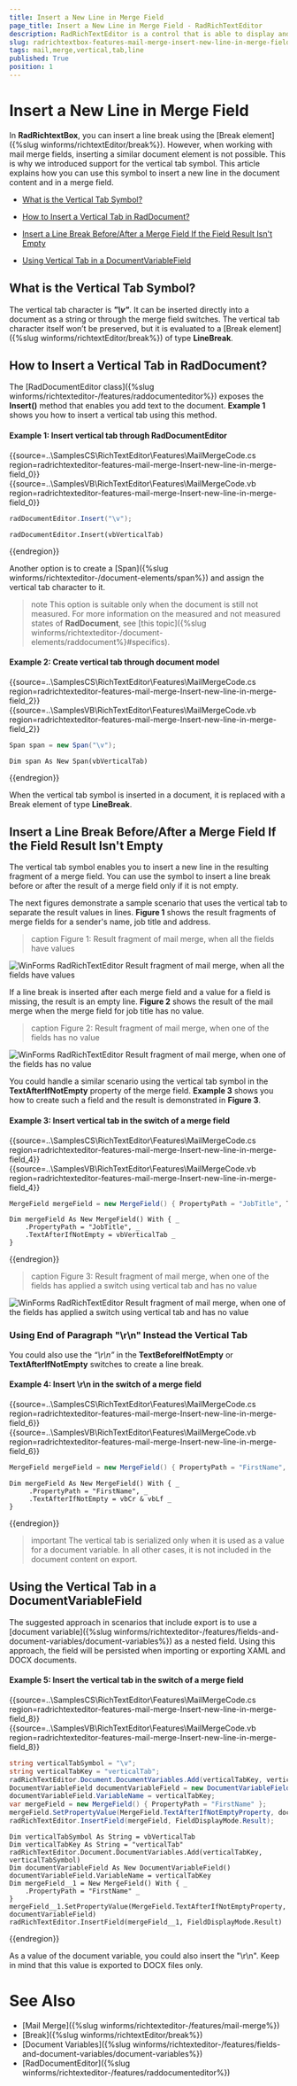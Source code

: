 ```yaml
---
title: Insert a New Line in Merge Field
page_title: Insert a New Line in Merge Field - RadRichTextEditor
description: RadRichTextEditor is a control that is able to display and edit rich-text content including formatted text arranged in pages, paragraphs, spans (runs), tables, etc.
slug: radrichtextbox-features-mail-merge-insert-new-line-in-merge-field
tags: mail,merge,vertical,tab,line
published: True
position: 1
---
```


# Insert a New Line in Merge Field

In **RadRichtextBox**, you can insert a line break using the [Break element]({%slug winforms/richtextEditor/break%}). However, when working with mail merge fields, inserting a similar document element is not possible. This is why we introduced support for the vertical tab symbol. This article explains how you can use this symbol to insert a new line in the document content and in a merge field. 

* [What is the Vertical Tab Symbol?](#what-is-the-vertical-tab-symbol)

* [How to Insert a Vertical Tab in RadDocument?](#how-to-insert-a-vertical-tab-in-raddocument)

* [Insert a Line Break Before/After a Merge Field If the Field Result Isn't Empty](#insert-a-line-break-beforeafter-a-merge-field-if-the-field-result-isnt-empty)

* [Using Vertical Tab in a DocumentVariableField](#using-vertical-tab-in-a-documentvariablefield)

## What is the Vertical Tab Symbol?

The vertical tab character is __*"\v"*__. It can be inserted directly into a document as a string or through the merge field switches. The vertical tab character itself won’t be preserved, but it is evaluated to a [Break element]({%slug winforms/richtextEditor/break%}) of type **LineBreak**.

## How to Insert a Vertical Tab in RadDocument?

The [RadDocumentEditor class]({%slug winforms/richtexteditor-/features/raddocumenteditor%}) exposes the **Insert()** method that enables you add text to the document. **Example 1** shows you how to insert a vertical tab using this method.

#### Example 1: Insert vertical tab through RadDocumentEditor 

{{source=..\SamplesCS\RichTextEditor\Features\MailMergeCode.cs region=radrichtexteditor-features-mail-merge-Insert-new-line-in-merge-field_0}} 
{{source=..\SamplesVB\RichTextEditor\Features\MailMergeCode.vb region=radrichtexteditor-features-mail-merge-Insert-new-line-in-merge-field_0}} 

````C#
radDocumentEditor.Insert("\v");

````
````VB.NET
radDocumentEditor.Insert(vbVerticalTab)

````

{{endregion}} 

Another option is to create a [Span]({%slug winforms/richtexteditor-/document-elements/span%}) and assign the vertical tab character to it. 

>note This option is suitable only when the document is still not measured. For more information on the measured and not measured states of **RadDocument**, see [this topic]({%slug winforms/richtexteditor-/document-elements/raddocument%}#specifics).

#### Example 2: Create vertical tab through document model 

{{source=..\SamplesCS\RichTextEditor\Features\MailMergeCode.cs region=radrichtexteditor-features-mail-merge-Insert-new-line-in-merge-field_2}} 
{{source=..\SamplesVB\RichTextEditor\Features\MailMergeCode.vb region=radrichtexteditor-features-mail-merge-Insert-new-line-in-merge-field_2}} 

````C#
Span span = new Span("\v");

````
````VB.NET
Dim span As New Span(vbVerticalTab)

````

{{endregion}} 

 
When the vertical tab symbol is inserted in a document, it is replaced with a Break element of type **LineBreak**.

## Insert a Line Break Before/After a Merge Field If the Field Result Isn't Empty

The vertical tab symbol enables you to insert a new line in the resulting fragment of a merge field. You can use the symbol to insert a line break before or after the result of a merge field only if it is not empty.

The next figures demonstrate a sample scenario that uses the vertical tab to separate the result values in lines. **Figure 1** shows the result fragments of merge fields for a sender's name, job title and address. 

>caption Figure 1: Result fragment of mail merge, when all the fields have values

![WinForms RadRichTextEditor Result fragment of mail merge, when all the fields have values](images/radrichtexteditor-MailMerge-InsertANewLineInMergeField_01.png)

If a line break is inserted after each merge field and a value for a field is missing, the result is an empty line. **Figure 2** shows the result of the mail merge when the merge field for job title has no value.

>caption Figure 2: Result fragment of mail merge, when one of the fields has no value 

![WinForms RadRichTextEditor Result fragment of mail merge, when one of the fields has no value](images/radrichtexteditor-MailMerge-InsertANewLineInMergeField_02.png)

You could handle a similar scenario using the vertical tab symbol in the **TextAfterIfNotEmpty** property of the merge field. **Example 3** shows you how to create such a field and the result is demonstrated in **Figure 3**.
 
#### Example 3: Insert vertical tab in the switch of a merge field 

{{source=..\SamplesCS\RichTextEditor\Features\MailMergeCode.cs region=radrichtexteditor-features-mail-merge-Insert-new-line-in-merge-field_4}} 
{{source=..\SamplesVB\RichTextEditor\Features\MailMergeCode.vb region=radrichtexteditor-features-mail-merge-Insert-new-line-in-merge-field_4}} 

````C#
MergeField mergeField = new MergeField() { PropertyPath = "JobTitle", TextAfterIfNotEmpty = "\v" };

````
````VB.NET
Dim mergeField As New MergeField() With { _
    .PropertyPath = "JobTitle", _
    .TextAfterIfNotEmpty = vbVerticalTab _
}

````

{{endregion}} 

 
>caption Figure 3: Result fragment of mail merge, when one of the fields has applied a switch using vertical tab and has no value

![WinForms RadRichTextEditor Result fragment of mail merge, when one of the fields has applied a switch using vertical tab and has no value](images/radrichtexteditor-MailMerge-InsertANewLineInMergeField_03.png)

### Using End of Paragraph "\r\n" Instead the Vertical Tab

You could also use the *“\r\n”* in the **TextBeforeIfNotEmpty** or **TextAfterIfNotEmpty** switches to create a line break. 

#### Example 4: Insert \r\n in the switch of a merge field 

{{source=..\SamplesCS\RichTextEditor\Features\MailMergeCode.cs region=radrichtexteditor-features-mail-merge-Insert-new-line-in-merge-field_6}} 
{{source=..\SamplesVB\RichTextEditor\Features\MailMergeCode.vb region=radrichtexteditor-features-mail-merge-Insert-new-line-in-merge-field_6}} 

````C#
MergeField mergeField = new MergeField() { PropertyPath = "FirstName", TextAfterIfNotEmpty = "\r\n" };

````
````VB.NET
Dim mergeField As New MergeField() With { _
     .PropertyPath = "FirstName", _
     .TextAfterIfNotEmpty = vbCr & vbLf _
}

````

{{endregion}} 

 
>important The vertical tab is serialized only when it is used as a value for a document variable. In all other cases, it is not included in the document content on export.

## Using the Vertical Tab in a DocumentVariableField

The suggested approach in scenarios that include export is to use a [document variable]({%slug winforms/richtexteditor-/features/fields-and-document-variables/document-variables%}) as a nested field. Using this approach, the field will be persisted when importing or exporting XAML and DOCX documents.

#### Example 5: Insert the vertical tab in the switch of a merge field

{{source=..\SamplesCS\RichTextEditor\Features\MailMergeCode.cs region=radrichtexteditor-features-mail-merge-Insert-new-line-in-merge-field_8}} 
{{source=..\SamplesVB\RichTextEditor\Features\MailMergeCode.vb region=radrichtexteditor-features-mail-merge-Insert-new-line-in-merge-field_8}} 

````C#
string verticalTabSymbol = "\v";
string verticalTabKey = "verticalTab";
radRichTextEditor.Document.DocumentVariables.Add(verticalTabKey, verticalTabSymbol);
DocumentVariableField documentVariableField = new DocumentVariableField();
documentVariableField.VariableName = verticalTabKey;
var mergeField = new MergeField() { PropertyPath = "FirstName" };
mergeField.SetPropertyValue(MergeField.TextAfterIfNotEmptyProperty, documentVariableField);
radRichTextEditor.InsertField(mergeField, FieldDisplayMode.Result);

````
````VB.NET
Dim verticalTabSymbol As String = vbVerticalTab
Dim verticalTabKey As String = "verticalTab"
radRichTextEditor.Document.DocumentVariables.Add(verticalTabKey, verticalTabSymbol)
Dim documentVariableField As New DocumentVariableField()
documentVariableField.VariableName = verticalTabKey
Dim mergeField__1 = New MergeField() With { _
    .PropertyPath = "FirstName" _
}
mergeField__1.SetPropertyValue(MergeField.TextAfterIfNotEmptyProperty, documentVariableField)
radRichTextEditor.InsertField(mergeField__1, FieldDisplayMode.Result)

````

{{endregion}} 
 
As a value of the document variable, you could also insert the "\r\n". Keep in mind that this value is exported to DOCX files only.

# See Also

* [Mail Merge]({%slug winforms/richtexteditor-/features/mail-merge%})
* [Break]({%slug winforms/richtextEditor/break%})
* [Document Variables]({%slug winforms/richtexteditor-/features/fields-and-document-variables/document-variables%})
* [RadDocumentEditor]({%slug winforms/richtexteditor-/features/raddocumenteditor%})
 
